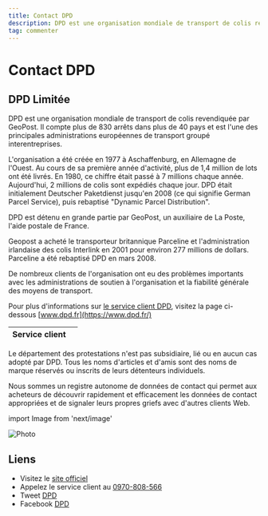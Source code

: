 ```yaml
---
title: Contact DPD
description: DPD est une organisation mondiale de transport de colis revendiquée par GeoPost. Il compte plus de 830 arrêts dans plus de 40 pays et est l'une des principales administrations européennes de transport groupé interentreprises. L'organisation a été créée en 1977 à Aschaffenburg, en Allemagne de l'Ouest. Au cours de sa première année d'activité, plus de 1,4 million de lots ont été livrés...
tag: commenter
---
```


# Contact DPD

## DPD Limitée

DPD est une organisation mondiale de transport de colis revendiquée par GeoPost. Il compte plus de 830 arrêts dans plus de 40 pays et est l'une des principales administrations européennes de transport groupé interentreprises.

L'organisation a été créée en 1977 à Aschaffenburg, en Allemagne de l'Ouest. Au cours de sa première année d'activité, plus de 1,4 million de lots ont été livrés. En 1980, ce chiffre était passé à 7 millions chaque année. Aujourd'hui, 2 millions de colis sont expédiés chaque jour. DPD était initialement Deutscher Paketdienst jusqu'en 2008 (ce qui signifie German Parcel Service), puis rebaptisé "Dynamic Parcel Distribution".

DPD est détenu en grande partie par GeoPost, un auxiliaire de La Poste, l'aide postale de France.

Geopost a acheté le transporteur britannique Parceline et l'administration irlandaise des colis Interlink en 2001 pour environ 277 millions de dollars. Parceline a été rebaptisé DPD en mars 2008.

De nombreux clients de l'organisation ont eu des problèmes importants avec les administrations de soutien à l'organisation et la fiabilité générale des moyens de transport.

Pour plus d'informations sur [le service client DPD](https://lesservicesclients.fr/dpd/), visitez la page ci-dessous [www.dpd.fr](https://www.dpd.fr/)

| **Service client** |                                                                                                         |
| ---------- | --------------------------------------------------------------------------------------------------------------------------- |
Le département des protestations n'est pas subsidiaire, lié ou en aucun cas adopté par DPD. Tous les noms d'articles et d'amis sont des noms de marque réservés ou inscrits de leurs détenteurs individuels.

Nous sommes un registre autonome de données de contact qui permet aux acheteurs de découvrir rapidement et efficacement les données de contact appropriées et de signaler leurs propres griefs avec d'autres clients Web.

import Image from 'next/image'

<Image
  src="/images/dpd.png"
  alt="Photo"
  width={235}
  height={107}
  priority
  className="next-image"
/>

## Liens

- Visitez le [site officiel](https://www.dpd.fr/)
- Appelez le service client au [0970-808-566](0970-808-566)
- Tweet [DPD](https://twitter.com/DPD_Fr)
- Facebook [DPD](https://www.facebook.com/DPDFrance)

[^1]: Footnote **can have markup**

    and multiple paragraphs.

[^2]: Footnote text.
